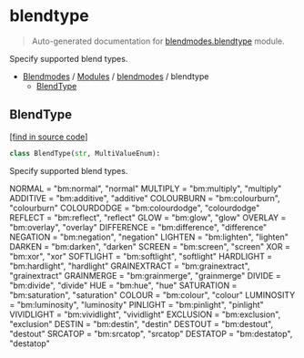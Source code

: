 # blendtype

> Auto-generated documentation for [blendmodes.blendtype](../../blendmodes/blendtype.py) module.

Specify supported blend types.

- [Blendmodes](../README.md#blendmodes-index) / [Modules](../README.md#blendmodes-modules) / [blendmodes](index.md#blendmodes) / blendtype
    - [BlendType](#blendtype)

## BlendType

[[find in source code]](../../blendmodes/blendtype.py#L8)

```python
class BlendType(str, MultiValueEnum):
```

Specify supported blend types.

NORMAL = "bm:normal", "normal"
MULTIPLY = "bm:multiply", "multiply"
ADDITIVE = "bm:additive", "additive"
COLOURBURN = "bm:colourburn", "colourburn"
COLOURDODGE = "bm:colourdodge", "colourdodge"
REFLECT = "bm:reflect", "reflect"
GLOW = "bm:glow", "glow"
OVERLAY = "bm:overlay", "overlay"
DIFFERENCE = "bm:difference", "difference"
NEGATION = "bm:negation", "negation"
LIGHTEN = "bm:lighten", "lighten"
DARKEN = "bm:darken", "darken"
SCREEN = "bm:screen", "screen"
XOR = "bm:xor", "xor"
SOFTLIGHT = "bm:softlight", "softlight"
HARDLIGHT = "bm:hardlight", "hardlight"
GRAINEXTRACT = "bm:grainextract", "grainextract"
GRAINMERGE = "bm:grainmerge", "grainmerge"
DIVIDE = "bm:divide", "divide"
HUE = "bm:hue", "hue"
SATURATION = "bm:saturation", "saturation"
COLOUR = "bm:colour", "colour"
LUMINOSITY = "bm:luminosity", "luminosity"
PINLIGHT = "bm:pinlight", "pinlight"
VIVIDLIGHT = "bm:vividlight", "vividlight"
EXCLUSION = "bm:exclusion", "exclusion"
DESTIN = "bm:destin", "destin"
DESTOUT = "bm:destout", "destout"
SRCATOP = "bm:srcatop", "srcatop"
DESTATOP = "bm:destatop", "destatop"
